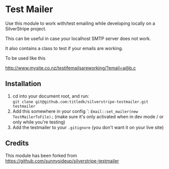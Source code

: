 # Test Mailer

Use this module to work with/test emailing while developing locally on a SilverStripe project.

This can be useful in case your localhost SMTP server
does not work.

It also contains a class to test if your emails are working.

To be used like this

http://www.mysite.co.nz/testifemailsareworking/?email=a@b.c

## Installation
  
1. cd into your document root, and run:    
`git clone git@github.com:titledk/silverstripe-testmailer.git testmailer`
2. Add this somewhere in your config ´: `Email::set_mailer(new TestMailerToFile);` (make sure it's only activated when in dev mode / or only while you're testing)
3. Add the testmailer to your `.gitignore` (you don't want it on your live site)
  



## Credits

This module has been forked from <https://github.com/sunnysideup/silverstripe-testmailer>

